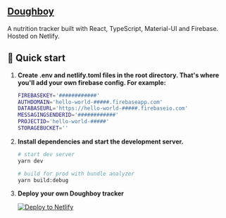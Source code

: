 ## [Doughboy](https://doughboy.io)

A nutrition tracker built with React, TypeScript, Material-UI and Firebase. Hosted on Netlify.


## 🚀 Quick start

1.  **Create .env and netlify.toml files in the root directory. That's where you'll add your own firebase config. For example:**

    ```sh
    FIREBASEKEY='############'
    AUTHDOMAIN='hello-world-#####.firebaseapp.com'
    DATABASEURL='https://hello-world-#####.firebaseio.com'
    MESSAGINGSENDERID='############'
    PROJECTID='hello-world-#####'
    STORAGEBUCKET=''
    ```

2.  **Install dependencies and start the development server.**

    ```sh
    # start dev server
    yarn dev

    # build for prod with bundle analyzer
    yarn build:debug
    ```

3.  **Deploy your own Doughboy tracker**

    [![Deploy to Netlify](https://www.netlify.com/img/deploy/button.svg)](https://app.netlify.com/start/deploy?repository=https://github.com/echoghi/doughboy)
